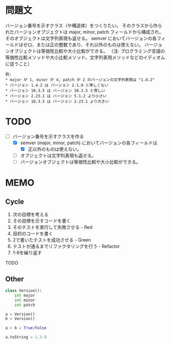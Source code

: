 # 問題文

バージョン番号を示すクラス（や構造体）をつくりたい。 そのクラスから作られたバージョンオブジェクトは major, minor, patch フィールドから構成され、そのオブジェクトは文字列表現も返せる。 semver においてバージョンの各フィールドはゼロ、または正の整数であり、それ以外のものは使えない。 バージョンオブジェクトは等価性比較や大小比較ができる。 （注: プログラミング言語の等価性比較メソッドや大小比較メソッド、文字列表現メソッドなどのイディオムに従うこと）

```
例:
* major が 1, minor が 4, patch が 2 のバージョンの文字列表現は "1.4.2"
* バージョン 1.4.2 は バージョン 2.1.0 と等しくない
* バージョン 10.3.5 は バージョン 10.3.5 と等しい
* バージョン 2.23.1 は バージョン 5.1.2 より小さい
* バージョン 10.3.5 は バージョン 2.23.1 より大きい
```

# TODO

- [ ] バージョン番号を示すクラスを作る
    - [x] semver (major, minor, patch) においてバージョンの各フィールドは
        - [x] 正以外のものは使えない。
    - [ ] オブジェクトは文字列表現も返せる。
    - [ ]  バージョンオブジェクトは等価性比較や大小比較ができる。

# MEMO

## Cycle
1. 次の目標を考える
2. その目標を示すコードを書く
3. そのテストを実行して失敗させる - Red
4. 目的のコードを書く
5. 2で書いたテストを成功させる - Green
6. テストが通るまでリファクタリングを行う - Refactor
7. 1-6を繰り返す

TODO

## Other

```python
class Version():
    int major
    int minor
    int patch

a = Version()
b = Version()

a > b = True/False

a.toString = 1.3.9
```
